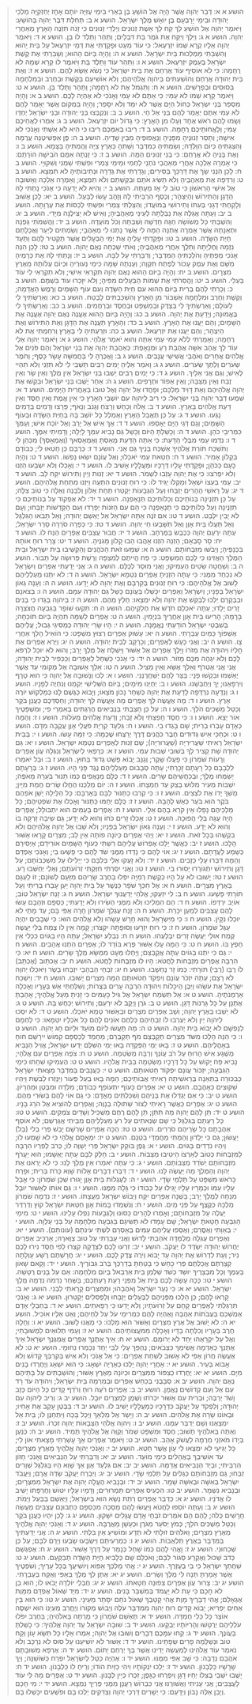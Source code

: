 > הושע א א: דְּבַר יְהוָה אֲשֶׁר הָיָה אֶל הוֹשֵׁעַ בֶּן בְּאֵרִי בִּימֵי עֻזִּיָּה יוֹתָם אָחָז יְחִזְקִיָּה מַלְכֵי יְהוּדָה וּבִימֵי יָרָבְעָם בֶּן יוֹאָשׁ מֶלֶךְ יִשְׂרָאֵל.
> הושע א ב: תְּחִלַּת דִּבֶּר יְהוָה בְּהוֹשֵׁעַ: וַיֹּאמֶר יְהוָה אֶל הוֹשֵׁעַ לֵךְ קַח לְךָ אֵשֶׁת זְנוּנִים וְיַלְדֵי זְנוּנִים כִּי זָנֹה תִזְנֶה הָאָרֶץ מֵאַחֲרֵי יְהוָה.
> הושע א ג: וַיֵּלֶךְ וַיִּקַּח אֶת גֹּמֶר בַּת דִּבְלָיִם; וַתַּהַר וַתֵּלֶד לוֹ בֵּן.
> הושע א ד: וַיֹּאמֶר יְהוָה אֵלָיו קְרָא שְׁמוֹ יִזְרְעֶאל:  כִּי עוֹד מְעַט וּפָקַדְתִּי אֶת דְּמֵי יִזְרְעֶאל עַל בֵּית יֵהוּא וְהִשְׁבַּתִּי מַמְלְכוּת בֵּית יִשְׂרָאֵל.
> הושע א ה: וְהָיָה בַּיּוֹם הַהוּא; וְשָׁבַרְתִּי אֶת קֶשֶׁת יִשְׂרָאֵל בְּעֵמֶק יִזְרְעֶאל.
> הושע א ו: וַתַּהַר עוֹד וַתֵּלֶד בַּת וַיֹּאמֶר לוֹ קְרָא שְׁמָהּ לֹא רֻחָמָה:  כִּי לֹא אוֹסִיף עוֹד אֲרַחֵם אֶת בֵּית יִשְׂרָאֵל כִּי נָשֹׂא אֶשָּׂא לָהֶם.
> הושע א ז: וְאֶת בֵּית יְהוּדָה אֲרַחֵם וְהוֹשַׁעְתִּים בַּיהוָה אֱלֹהֵיהֶם; וְלֹא אוֹשִׁיעֵם בְּקֶשֶׁת וּבְחֶרֶב וּבְמִלְחָמָה בְּסוּסִים וּבְפָרָשִׁים.
> הושע א ח: וַתִּגְמֹל אֶת לֹא רֻחָמָה; וַתַּהַר וַתֵּלֶד בֵּן.
> הושע א ט: וַיֹּאמֶר קְרָא שְׁמוֹ לֹא עַמִּי:  כִּי אַתֶּם לֹא עַמִּי וְאָנֹכִי לֹא אֶהְיֶה לָכֶם.
> הושע ב א: וְהָיָה מִסְפַּר בְּנֵי יִשְׂרָאֵל כְּחוֹל הַיָּם אֲשֶׁר לֹא יִמַּד וְלֹא יִסָּפֵר; וְהָיָה בִּמְקוֹם אֲשֶׁר יֵאָמֵר לָהֶם לֹא עַמִּי אַתֶּם יֵאָמֵר לָהֶם בְּנֵי אֵל חָי.
> הושע ב ב: וְנִקְבְּצוּ בְּנֵי יְהוּדָה וּבְנֵי יִשְׂרָאֵל יַחְדָּו וְשָׂמוּ לָהֶם רֹאשׁ אֶחָד וְעָלוּ מִן הָאָרֶץ:  כִּי גָדוֹל יוֹם יִזְרְעֶאל.
> הושע ב ג: אִמְרוּ לַאֲחֵיכֶם עַמִּי; וְלַאֲחוֹתֵיכֶם רֻחָמָה.
> הושע ב ד: רִיבוּ בְאִמְּכֶם רִיבוּ כִּי הִיא לֹא אִשְׁתִּי וְאָנֹכִי לֹא אִישָׁהּ; וְתָסֵר זְנוּנֶיהָ מִפָּנֶיהָ וְנַאֲפוּפֶיהָ מִבֵּין שָׁדֶיהָ.
> הושע ב ה: פֶּן אַפְשִׁיטֶנָּה עֲרֻמָּה וְהִצַּגְתִּיהָ כְּיוֹם הִוָּלְדָהּ; וְשַׂמְתִּיהָ כַמִּדְבָּר וְשַׁתִּהָ כְּאֶרֶץ צִיָּה וַהֲמִתִּיהָ בַּצָּמָא.
> הושע ב ו: וְאֶת בָּנֶיהָ לֹא אֲרַחֵם:  כִּי בְנֵי זְנוּנִים הֵמָּה.
> הושע ב ז: כִּי זָנְתָה אִמָּם הֹבִישָׁה הוֹרָתָם:  כִּי אָמְרָה אֵלְכָה אַחֲרֵי מְאַהֲבַי נֹתְנֵי לַחְמִי וּמֵימַי צַמְרִי וּפִשְׁתִּי שַׁמְנִי וְשִׁקּוּיָי.
> הושע ב ח: לָכֵן הִנְנִי שָׂךְ אֶת דַּרְכֵּךְ בַּסִּירִים; וְגָדַרְתִּי אֶת גְּדֵרָהּ וּנְתִיבוֹתֶיהָ לֹא תִמְצָא.
> הושע ב ט: וְרִדְּפָה אֶת מְאַהֲבֶיהָ וְלֹא תַשִּׂיג אֹתָם וּבִקְשָׁתַם וְלֹא תִמְצָא; וְאָמְרָה אֵלְכָה וְאָשׁוּבָה אֶל אִישִׁי הָרִאשׁוֹן כִּי טוֹב לִי אָז מֵעָתָּה.
> הושע ב י: וְהִיא לֹא יָדְעָה כִּי אָנֹכִי נָתַתִּי לָהּ הַדָּגָן וְהַתִּירוֹשׁ וְהַיִּצְהָר; וְכֶסֶף הִרְבֵּיתִי לָהּ וְזָהָב עָשׂוּ לַבָּעַל.
> הושע ב יא: לָכֵן אָשׁוּב וְלָקַחְתִּי דְגָנִי בְּעִתּוֹ וְתִירוֹשִׁי בְּמוֹעֲדוֹ; וְהִצַּלְתִּי צַמְרִי וּפִשְׁתִּי לְכַסּוֹת אֶת עֶרְוָתָהּ.
> הושע ב יב: וְעַתָּה אֲגַלֶּה אֶת נַבְלֻתָהּ לְעֵינֵי מְאַהֲבֶיהָ; וְאִישׁ לֹא יַצִּילֶנָּה מִיָּדִי.
> הושע ב יג: וְהִשְׁבַּתִּי כָּל מְשׂוֹשָׂהּ חַגָּהּ חָדְשָׁהּ וְשַׁבַּתָּהּ וְכֹל מוֹעֲדָהּ.
> הושע ב יד: וַהֲשִׁמֹּתִי גַּפְנָהּ וּתְאֵנָתָהּ אֲשֶׁר אָמְרָה אֶתְנָה הֵמָּה לִי אֲשֶׁר נָתְנוּ לִי מְאַהֲבָי; וְשַׂמְתִּים לְיַעַר וַאֲכָלָתַם חַיַּת הַשָּׂדֶה.
> הושע ב טו: וּפָקַדְתִּי עָלֶיהָ אֶת יְמֵי הַבְּעָלִים אֲשֶׁר תַּקְטִיר לָהֶם וַתַּעַד נִזְמָהּ וְחֶלְיָתָהּ וַתֵּלֶךְ אַחֲרֵי מְאַהֲבֶיהָ; וְאֹתִי שָׁכְחָה נְאֻם יְהוָה.
> הושע ב טז: לָכֵן הִנֵּה אָנֹכִי מְפַתֶּיהָ וְהֹלַכְתִּיהָ הַמִּדְבָּר; וְדִבַּרְתִּי עַל לִבָּהּ.
> הושע ב יז: וְנָתַתִּי לָהּ אֶת כְּרָמֶיהָ מִשָּׁם וְאֶת עֵמֶק עָכוֹר לְפֶתַח תִּקְוָה; וְעָנְתָה שָּׁמָּה כִּימֵי נְעוּרֶיהָ וּכְיוֹם עֲלוֹתָהּ מֵאֶרֶץ מִצְרָיִם.
> הושע ב יח: וְהָיָה בַיּוֹם הַהוּא נְאֻם יְהוָה תִּקְרְאִי אִישִׁי; וְלֹא תִקְרְאִי לִי עוֹד בַּעְלִי.
> הושע ב יט: וַהֲסִרֹתִי אֶת שְׁמוֹת הַבְּעָלִים מִפִּיהָ; וְלֹא יִזָּכְרוּ עוֹד בִּשְׁמָם.
> הושע ב כ: וְכָרַתִּי לָהֶם בְּרִית בַּיּוֹם הַהוּא עִם חַיַּת הַשָּׂדֶה וְעִם עוֹף הַשָּׁמַיִם וְרֶמֶשׂ הָאֲדָמָה; וְקֶשֶׁת וְחֶרֶב וּמִלְחָמָה אֶשְׁבּוֹר מִן הָאָרֶץ וְהִשְׁכַּבְתִּים לָבֶטַח.
> הושע ב כא: וְאֵרַשְׂתִּיךְ לִי לְעוֹלָם; וְאֵרַשְׂתִּיךְ לִי בְּצֶדֶק וּבְמִשְׁפָּט וּבְחֶסֶד וּבְרַחֲמִים.
> הושע ב כב: וְאֵרַשְׂתִּיךְ לִי בֶּאֱמוּנָה; וְיָדַעַתְּ אֶת יְהוָה.
> הושע ב כג: וְהָיָה בַּיּוֹם הַהוּא אֶעֱנֶה נְאֻם יְהוָה אֶעֱנֶה אֶת הַשָּׁמָיִם; וְהֵם יַעֲנוּ אֶת הָאָרֶץ.
> הושע ב כד: וְהָאָרֶץ תַּעֲנֶה אֶת הַדָּגָן וְאֶת הַתִּירוֹשׁ וְאֶת הַיִּצְהָר; וְהֵם יַעֲנוּ אֶת יִזְרְעֶאל.
> הושע ב כה: וּזְרַעְתִּיהָ לִּי בָּאָרֶץ וְרִחַמְתִּי אֶת לֹא רֻחָמָה; וְאָמַרְתִּי לְלֹא עַמִּי עַמִּי אַתָּה וְהוּא יֹאמַר אֱלֹהָי.
> הושע ג א: וַיֹּאמֶר יְהוָה אֵלַי עוֹד לֵךְ אֱהַב אִשָּׁה אֲהֻבַת רֵעַ וּמְנָאָפֶת:  כְּאַהֲבַת יְהוָה אֶת בְּנֵי יִשְׂרָאֵל וְהֵם פֹּנִים אֶל אֱלֹהִים אֲחֵרִים וְאֹהֲבֵי אֲשִׁישֵׁי עֲנָבִים.
> הושע ג ב: וָאֶכְּרֶהָ לִּי בַּחֲמִשָּׁה עָשָׂר כָּסֶף; וְחֹמֶר שְׂעֹרִים וְלֵתֶךְ שְׂעֹרִים.
> הושע ג ג: וָאֹמַר אֵלֶיהָ יָמִים רַבִּים תֵּשְׁבִי לִי לֹא תִזְנִי וְלֹא תִהְיִי לְאִישׁ; וְגַם אֲנִי אֵלָיִךְ.
> הושע ג ד: כִּי יָמִים רַבִּים יֵשְׁבוּ בְּנֵי יִשְׂרָאֵל אֵין מֶלֶךְ וְאֵין שָׂר וְאֵין זֶבַח וְאֵין מַצֵּבָה; וְאֵין אֵפוֹד וּתְרָפִים.
> הושע ג ה: אַחַר יָשֻׁבוּ בְּנֵי יִשְׂרָאֵל וּבִקְשׁוּ אֶת יְהוָה אֱלֹהֵיהֶם וְאֵת דָּוִיד מַלְכָּם; וּפָחֲדוּ אֶל יְהוָה וְאֶל טוּבוֹ בְּאַחֲרִית הַיָּמִים.
> הושע ד א: שִׁמְעוּ דְבַר יְהוָה בְּנֵי יִשְׂרָאֵל:  כִּי רִיב לַיהוָה עִם יוֹשְׁבֵי הָאָרֶץ כִּי אֵין אֱמֶת וְאֵין חֶסֶד וְאֵין דַּעַת אֱלֹהִים בָּאָרֶץ.
> הושע ד ב: אָלֹה וְכַחֵשׁ וְרָצֹחַ וְגָנֹב וְנָאֹף; פָּרָצוּ וְדָמִים בְּדָמִים נָגָעוּ.
> הושע ד ג: עַל כֵּן תֶּאֱבַל הָאָרֶץ וְאֻמְלַל כָּל יוֹשֵׁב בָּהּ בְּחַיַּת הַשָּׂדֶה וּבְעוֹף הַשָּׁמָיִם; וְגַם דְּגֵי הַיָּם יֵאָסֵפוּ.
> הושע ד ד: אַךְ אִישׁ אַל יָרֵב וְאַל יוֹכַח אִישׁ; וְעַמְּךָ כִּמְרִיבֵי כֹהֵן.
> הושע ד ה: וְכָשַׁלְתָּ הַיּוֹם וְכָשַׁל גַּם נָבִיא עִמְּךָ לָיְלָה; וְדָמִיתִי אִמֶּךָ.
> הושע ד ו: נִדְמוּ עַמִּי מִבְּלִי הַדָּעַת:  כִּי אַתָּה הַדַּעַת מָאַסְתָּ וְאֶמְאָסְאךָ (וְאֶמְאָסְךָ) מִכַּהֵן לִי וַתִּשְׁכַּח תּוֹרַת אֱלֹהֶיךָ אֶשְׁכַּח בָּנֶיךָ גַּם אָנִי.
> הושע ד ז: כְּרֻבָּם כֵּן חָטְאוּ לִי; כְּבוֹדָם בְּקָלוֹן אָמִיר.
> הושע ד ח: חַטַּאת עַמִּי יֹאכֵלוּ; וְאֶל עֲוֹנָם יִשְׂאוּ נַפְשׁוֹ.
> הושע ד ט: וְהָיָה כָעָם כַּכֹּהֵן; וּפָקַדְתִּי עָלָיו דְּרָכָיו וּמַעֲלָלָיו אָשִׁיב לוֹ.
> הושע ד י: וְאָכְלוּ וְלֹא יִשְׂבָּעוּ הִזְנוּ וְלֹא יִפְרֹצוּ:  כִּי אֶת יְהוָה עָזְבוּ לִשְׁמֹר.
> הושע ד יא: זְנוּת וְיַיִן וְתִירוֹשׁ יִקַּח לֵב.
> הושע ד יב: עַמִּי בְּעֵצוֹ יִשְׁאָל וּמַקְלוֹ יַגִּיד לוֹ:  כִּי רוּחַ זְנוּנִים הִתְעָה וַיִּזְנוּ מִתַּחַת אֱלֹהֵיהֶם.
> הושע ד יג: עַל רָאשֵׁי הֶהָרִים יְזַבֵּחוּ וְעַל הַגְּבָעוֹת יְקַטֵּרוּ תַּחַת אַלּוֹן וְלִבְנֶה וְאֵלָה כִּי טוֹב צִלָּהּ; עַל כֵּן תִּזְנֶינָה בְּנוֹתֵיכֶם וְכַלּוֹתֵיכֶם תְּנָאַפְנָה.
> הושע ד יד: לֹא אֶפְקוֹד עַל בְּנוֹתֵיכֶם כִּי תִזְנֶינָה וְעַל כַּלּוֹתֵיכֶם כִּי תְנָאַפְנָה כִּי הֵם עִם הַזֹּנוֹת יְפָרֵדוּ וְעִם הַקְּדֵשׁוֹת יְזַבֵּחוּ; וְעָם לֹא יָבִין יִלָּבֵט.
> הושע ד טו: אִם זֹנֶה אַתָּה יִשְׂרָאֵל אַל יֶאְשַׁם יְהוּדָה; וְאַל תָּבֹאוּ הַגִּלְגָּל וְאַל תַּעֲלוּ בֵּית אָוֶן וְאַל תִּשָּׁבְעוּ חַי יְהוָה.
> הושע ד טז: כִּי כְּפָרָה סֹרֵרָה סָרַר יִשְׂרָאֵל; עַתָּה יִרְעֵם יְהוָה כְּכֶבֶשׂ בַּמֶּרְחָב.
> הושע ד יז: חֲבוּר עֲצַבִּים אֶפְרָיִם הַנַּח לוֹ.
> הושע ד יח: סָר סָבְאָם; הַזְנֵה הִזְנוּ אָהֲבוּ הֵבוּ קָלוֹן מָגִנֶּיהָ.
> הושע ד יט: צָרַר רוּחַ אוֹתָהּ בִּכְנָפֶיהָ; וְיֵבֹשׁוּ מִזִּבְחוֹתָם.
> הושע ה א: שִׁמְעוּ זֹאת הַכֹּהֲנִים וְהַקְשִׁיבוּ בֵּית יִשְׂרָאֵל וּבֵית הַמֶּלֶךְ הַאֲזִינוּ כִּי לָכֶם הַמִּשְׁפָּט:  כִּי פַח הֱיִיתֶם לְמִצְפָּה וְרֶשֶׁת פְּרוּשָׂה עַל תָּבוֹר.
> הושע ה ב: וְשַׁחֲטָה שֵׂטִים הֶעְמִיקוּ; וַאֲנִי מוּסָר לְכֻלָּם.
> הושע ה ג: אֲנִי יָדַעְתִּי אֶפְרַיִם וְיִשְׂרָאֵל לֹא נִכְחַד מִמֶּנִּי:  כִּי עַתָּה הִזְנֵיתָ אֶפְרַיִם נִטְמָא יִשְׂרָאֵל.
> הושע ה ד: לֹא יִתְּנוּ מַעַלְלֵיהֶם לָשׁוּב אֶל אֱלֹהֵיהֶם:  כִּי רוּחַ זְנוּנִים בְּקִרְבָּם וְאֶת יְהוָה לֹא יָדָעוּ.
> הושע ה ה: וְעָנָה גְאוֹן יִשְׂרָאֵל בְּפָנָיו; וְיִשְׂרָאֵל וְאֶפְרַיִם יִכָּשְׁלוּ בַּעֲוֹנָם כָּשַׁל גַּם יְהוּדָה עִמָּם.
> הושע ה ו: בְּצֹאנָם וּבִבְקָרָם יֵלְכוּ לְבַקֵּשׁ אֶת יְהוָה וְלֹא יִמְצָאוּ:  חָלַץ מֵהֶם.
> הושע ה ז: בַּיהוָה בָּגָדוּ כִּי בָנִים זָרִים יָלָדוּ; עַתָּה יֹאכְלֵם חֹדֶשׁ אֶת חֶלְקֵיהֶם.
> הושע ה ח: תִּקְעוּ שׁוֹפָר בַּגִּבְעָה חֲצֹצְרָה בָּרָמָה; הָרִיעוּ בֵּית אָוֶן אַחֲרֶיךָ בִּנְיָמִין.
> הושע ה ט: אֶפְרַיִם לְשַׁמָּה תִהְיֶה בְּיוֹם תּוֹכֵחָה; בְּשִׁבְטֵי יִשְׂרָאֵל הוֹדַעְתִּי נֶאֱמָנָה.
> הושע ה י: הָיוּ שָׂרֵי יְהוּדָה כְּמַסִּיגֵי גְּבוּל; עֲלֵיהֶם אֶשְׁפּוֹךְ כַּמַּיִם עֶבְרָתִי.
> הושע ה יא: עָשׁוּק אֶפְרַיִם רְצוּץ מִשְׁפָּט:  כִּי הוֹאִיל הָלַךְ אַחֲרֵי צָו.
> הושע ה יב: וַאֲנִי כָעָשׁ לְאֶפְרָיִם; וְכָרָקָב לְבֵית יְהוּדָה.
> הושע ה יג: וַיַּרְא אֶפְרַיִם אֶת חָלְיוֹ וִיהוּדָה אֶת מְזֹרוֹ וַיֵּלֶךְ אֶפְרַיִם אֶל אַשּׁוּר וַיִּשְׁלַח אֶל מֶלֶךְ יָרֵב; וְהוּא לֹא יוּכַל לִרְפֹּא לָכֶם וְלֹא יִגְהֶה מִכֶּם מָזוֹר.
> הושע ה יד: כִּי אָנֹכִי כַשַּׁחַל לְאֶפְרַיִם וְכַכְּפִיר לְבֵית יְהוּדָה; אֲנִי אֲנִי אֶטְרֹף וְאֵלֵךְ אֶשָּׂא וְאֵין מַצִּיל.
> הושע ה טו: אֵלֵךְ אָשׁוּבָה אֶל מְקוֹמִי עַד אֲשֶׁר יֶאְשְׁמוּ וּבִקְשׁוּ פָנָי:  בַּצַּר לָהֶם יְשַׁחֲרֻנְנִי.
> הושע ו א: לְכוּ וְנָשׁוּבָה אֶל יְהוָה כִּי הוּא טָרָף וְיִרְפָּאֵנוּ; יַךְ וְיַחְבְּשֵׁנוּ.
> הושע ו ב: יְחַיֵּנוּ מִיֹּמָיִם; בַּיּוֹם הַשְּׁלִישִׁי יְקִמֵנוּ וְנִחְיֶה לְפָנָיו.
> הושע ו ג: וְנֵדְעָה נִרְדְּפָה לָדַעַת אֶת יְהוָה כְּשַׁחַר נָכוֹן מֹצָאוֹ; וְיָבוֹא כַגֶּשֶׁם לָנוּ כְּמַלְקוֹשׁ יוֹרֶה אָרֶץ.
> הושע ו ד: מָה אֶעֱשֶׂה לְּךָ אֶפְרַיִם מָה אֶעֱשֶׂה לְּךָ יְהוּדָה; וְחַסְדְּכֶם כַּעֲנַן בֹּקֶר וְכַטַּל מַשְׁכִּים הֹלֵךְ.
> הושע ו ה: עַל כֵּן חָצַבְתִּי בַּנְּבִיאִים הֲרַגְתִּים בְּאִמְרֵי פִי; וּמִשְׁפָּטֶיךָ אוֹר יֵצֵא.
> הושע ו ו: כִּי חֶסֶד חָפַצְתִּי וְלֹא זָבַח; וְדַעַת אֱלֹהִים מֵעֹלוֹת.
> הושע ו ז: וְהֵמָּה כְּאָדָם עָבְרוּ בְרִית; שָׁם בָּגְדוּ בִי.
> הושע ו ח: גִּלְעָד קִרְיַת פֹּעֲלֵי אָוֶן עֲקֻבָּה מִדָּם.
> הושע ו ט: וּכְחַכֵּי אִישׁ גְּדוּדִים חֶבֶר כֹּהֲנִים דֶּרֶךְ יְרַצְּחוּ שֶׁכְמָה:  כִּי זִמָּה עָשׂוּ.
> הושע ו י: בְּבֵית יִשְׂרָאֵל רָאִיתִי שַׁעֲריּרִיָּה (שַׁעֲרוּרִיָּה); שָׁם זְנוּת לְאֶפְרַיִם נִטְמָא יִשְׂרָאֵל.
> הושע ו יא: גַּם יְהוּדָה שָׁת קָצִיר לָךְ בְּשׁוּבִי שְׁבוּת עַמִּי.
> הושע ז א: כְּרָפְאִי לְיִשְׂרָאֵל וְנִגְלָה עֲוֹן אֶפְרַיִם וְרָעוֹת שֹׁמְרוֹן כִּי פָעֲלוּ שָׁקֶר; וְגַנָּב יָבוֹא פָּשַׁט גְּדוּד בַּחוּץ.
> הושע ז ב: וּבַל יֹאמְרוּ לִלְבָבָם כָּל רָעָתָם זָכָרְתִּי; עַתָּה סְבָבוּם מַעַלְלֵיהֶם נֶגֶד פָּנַי הָיוּ.
> הושע ז ג: בְּרָעָתָם יְשַׂמְּחוּ מֶלֶךְ; וּבְכַחֲשֵׁיהֶם שָׂרִים.
> הושע ז ד: כֻּלָּם מְנָאֲפִים כְּמוֹ תַנּוּר בֹּעֵרָה מֵאֹפֶה; יִשְׁבּוֹת מֵעִיר מִלּוּשׁ בָּצֵק עַד חֻמְצָתוֹ.
> הושע ז ה: יוֹם מַלְכֵּנוּ הֶחֱלוּ שָׂרִים חֲמַת מִיָּיִן; מָשַׁךְ יָדוֹ אֶת לֹצְצִים.
> הושע ז ו: כִּי קֵרְבוּ כַתַּנּוּר לִבָּם בְּאָרְבָּם:  כָּל הַלַּיְלָה יָשֵׁן אֹפֵהֶם בֹּקֶר הוּא בֹעֵר כְּאֵשׁ לֶהָבָה.
> הושע ז ז: כֻּלָּם יֵחַמּוּ כַּתַּנּוּר וְאָכְלוּ אֶת שֹׁפְטֵיהֶם; כָּל מַלְכֵיהֶם נָפָלוּ אֵין קֹרֵא בָהֶם אֵלָי.
> הושע ז ח: אֶפְרַיִם בָּעַמִּים הוּא יִתְבּוֹלָל; אֶפְרַיִם הָיָה עֻגָה בְּלִי הֲפוּכָה.
> הושע ז ט: אָכְלוּ זָרִים כֹּחוֹ וְהוּא לֹא יָדָע; גַּם שֵׂיבָה זָרְקָה בּוֹ וְהוּא לֹא יָדָע.
> הושע ז י: וְעָנָה גְאוֹן יִשְׂרָאֵל בְּפָנָיו; וְלֹא שָׁבוּ אֶל יְהוָה אֱלֹהֵיהֶם וְלֹא בִקְשֻׁהוּ בְּכָל זֹאת.
> הושע ז יא: וַיְהִי אֶפְרַיִם כְּיוֹנָה פוֹתָה אֵין לֵב; מִצְרַיִם קָרָאוּ אַשּׁוּר הָלָכוּ.
> הושע ז יב: כַּאֲשֶׁר יֵלֵכוּ אֶפְרוֹשׂ עֲלֵיהֶם רִשְׁתִּי כְּעוֹף הַשָּׁמַיִם אוֹרִידֵם; אַיְסִירֵם כְּשֵׁמַע לַעֲדָתָם.
> הושע ז יג: אוֹי לָהֶם כִּי נָדְדוּ מִמֶּנִּי שֹׁד לָהֶם כִּי פָשְׁעוּ בִי; וְאָנֹכִי אֶפְדֵּם וְהֵמָּה דִּבְּרוּ עָלַי כְּזָבִים.
> הושע ז יד: וְלֹא זָעֲקוּ אֵלַי בְּלִבָּם כִּי יְיֵלִילוּ עַל מִשְׁכְּבוֹתָם; עַל דָּגָן וְתִירוֹשׁ יִתְגּוֹרָרוּ יָסוּרוּ בִי.
> הושע ז טו: וַאֲנִי יִסַּרְתִּי חִזַּקְתִּי זְרוֹעֹתָם; וְאֵלַי יְחַשְּׁבוּ רָע.
> הושע ז טז: יָשׁוּבוּ לֹא עָל הָיוּ כְּקֶשֶׁת רְמִיָּה יִפְּלוּ בַחֶרֶב שָׂרֵיהֶם מִזַּעַם לְשׁוֹנָם; זוֹ לַעְגָּם בְּאֶרֶץ מִצְרָיִם.
> הושע ח א: אֶל חִכְּךָ שֹׁפָר כַּנֶּשֶׁר עַל בֵּית יְהוָה יַעַן עָבְרוּ בְרִיתִי וְעַל תּוֹרָתִי פָּשָׁעוּ.
> הושע ח ב: לִי יִזְעָקוּ; אֱלֹהַי יְדַעֲנוּךָ יִשְׂרָאֵל.
> הושע ח ג: זָנַח יִשְׂרָאֵל טוֹב; אוֹיֵב יִרְדְּפוֹ.
> הושע ח ד: הֵם הִמְלִיכוּ וְלֹא מִמֶּנִּי הֵשִׂירוּ וְלֹא יָדָעְתִּי; כַּסְפָּם וּזְהָבָם עָשׂוּ לָהֶם עֲצַבִּים לְמַעַן יִכָּרֵת.
> הושע ח ה: זָנַח עֶגְלֵךְ שֹׁמְרוֹן חָרָה אַפִּי בָּם; עַד מָתַי לֹא יוּכְלוּ נִקָּיֹן.
> הושע ח ו: כִּי מִיִּשְׂרָאֵל וְהוּא חָרָשׁ עָשָׂהוּ וְלֹא אֱלֹהִים הוּא:  כִּי שְׁבָבִים יִהְיֶה עֵגֶל שֹׁמְרוֹן.
> הושע ח ז: כִּי רוּחַ יִזְרָעוּ וְסוּפָתָה יִקְצֹרוּ; קָמָה אֵין לוֹ צֶמַח בְּלִי יַעֲשֶׂה קֶּמַח אוּלַי יַעֲשֶׂה זָרִים יִבְלָעֻהוּ.
> הושע ח ח: נִבְלַע יִשְׂרָאֵל; עַתָּה הָיוּ בַגּוֹיִם כִּכְלִי אֵין חֵפֶץ בּוֹ.
> הושע ח ט: כִּי הֵמָּה עָלוּ אַשּׁוּר פֶּרֶא בּוֹדֵד לוֹ; אֶפְרַיִם הִתְנוּ אֲהָבִים.
> הושע ח י: גַּם כִּי יִתְנוּ בַגּוֹיִם עַתָּה אֲקַבְּצֵם; וַיָּחֵלּוּ מְּעָט מִמַּשָּׂא מֶלֶךְ שָׂרִים.
> הושע ח יא: כִּי הִרְבָּה אֶפְרַיִם מִזְבְּחוֹת לַחֲטֹא:  הָיוּ לוֹ מִזְבְּחוֹת לַחֲטֹא.
> הושע ח יב: אֶכתָוב (אֶכְתָּב) לוֹ רֻבֵּו (רֻבֵּי) תּוֹרָתִי:  כְּמוֹ זָר נֶחְשָׁבוּ.
> הושע ח יג: זִבְחֵי הַבְהָבַי יִזְבְּחוּ בָשָׂר וַיֹּאכֵלוּ יְהוָה לֹא רָצָם; עַתָּה יִזְכֹּר עֲוֹנָם וְיִפְקֹד חַטֹּאותָם הֵמָּה מִצְרַיִם יָשׁוּבוּ.
> הושע ח יד: וַיִּשְׁכַּח יִשְׂרָאֵל אֶת עֹשֵׂהוּ וַיִּבֶן הֵיכָלוֹת וִיהוּדָה הִרְבָּה עָרִים בְּצֻרוֹת; וְשִׁלַּחְתִּי אֵשׁ בְּעָרָיו וְאָכְלָה אַרְמְנֹתֶיהָ.
> הושע ט א: אַל תִּשְׂמַח יִשְׂרָאֵל אֶל גִּיל כָּעַמִּים כִּי זָנִיתָ מֵעַל אֱלֹהֶיךָ; אָהַבְתָּ אֶתְנָן עַל כָּל גָּרְנוֹת דָּגָן.
> הושע ט ב: גֹּרֶן וָיֶקֶב לֹא יִרְעֵם; וְתִירוֹשׁ יְכַחֶשׁ בָּהּ.
> הושע ט ג: לֹא יֵשְׁבוּ בְּאֶרֶץ יְהוָה; וְשָׁב אֶפְרַיִם מִצְרַיִם וּבְאַשּׁוּר טָמֵא יֹאכֵלוּ.
> הושע ט ד: לֹא יִסְּכוּ לַיהוָה יַיִן וְלֹא יֶעֶרְבוּ לוֹ זִבְחֵיהֶם כְּלֶחֶם אוֹנִים לָהֶם כָּל אֹכְלָיו יִטַּמָּאוּ:  כִּי לַחְמָם לְנַפְשָׁם לֹא יָבוֹא בֵּית יְהוָה.
> הושע ט ה: מַה תַּעֲשׂוּ לְיוֹם מוֹעֵד וּלְיוֹם חַג יְהוָה.
> הושע ט ו: כִּי הִנֵּה הָלְכוּ מִשֹּׁד מִצְרַיִם תְּקַבְּצֵם מֹף תְּקַבְּרֵם; מַחְמַד לְכַסְפָּם קִמּוֹשׂ יִירָשֵׁם חוֹחַ בְּאָהֳלֵיהֶם.
> הושע ט ז: בָּאוּ יְמֵי הַפְּקֻדָּה בָּאוּ יְמֵי הַשִּׁלֻּם יֵדְעוּ יִשְׂרָאֵל; אֱוִיל הַנָּבִיא מְשֻׁגָּע אִישׁ הָרוּחַ עַל רֹב עֲוֹנְךָ וְרַבָּה מַשְׂטֵמָה.
> הושע ט ח: צֹפֶה אֶפְרַיִם עִם אֱלֹהָי; נָבִיא פַּח יָקוֹשׁ עַל כָּל דְּרָכָיו מַשְׂטֵמָה בְּבֵית אֱלֹהָיו.
> הושע ט ט: הֶעְמִיקוּ שִׁחֵתוּ כִּימֵי הַגִּבְעָה; יִזְכּוֹר עֲוֹנָם יִפְקוֹד חַטֹּאותָם.
> הושע ט י: כַּעֲנָבִים בַּמִּדְבָּר מָצָאתִי יִשְׂרָאֵל כְּבִכּוּרָה בִתְאֵנָה בְּרֵאשִׁיתָהּ רָאִיתִי אֲבוֹתֵיכֶם; הֵמָּה בָּאוּ בַעַל פְּעוֹר וַיִּנָּזְרוּ לַבֹּשֶׁת וַיִּהְיוּ שִׁקּוּצִים כְּאָהֳבָם.
> הושע ט יא: אֶפְרַיִם כָּעוֹף יִתְעוֹפֵף כְּבוֹדָם; מִלֵּדָה וּמִבֶּטֶן וּמֵהֵרָיוֹן.
> הושע ט יב: כִּי אִם יְגַדְּלוּ אֶת בְּנֵיהֶם וְשִׁכַּלְתִּים מֵאָדָם:  כִּי גַם אוֹי לָהֶם בְּשׂוּרִי מֵהֶם.
> הושע ט יג: אֶפְרַיִם כַּאֲשֶׁר רָאִיתִי לְצוֹר שְׁתוּלָה בְנָוֶה; וְאֶפְרַיִם לְהוֹצִיא אֶל הֹרֵג בָּנָיו.
> הושע ט יד: תֵּן לָהֶם יְהוָה מַה תִּתֵּן; תֵּן לָהֶם רֶחֶם מַשְׁכִּיל וְשָׁדַיִם צֹמְקִים.
> הושע ט טו: כָּל רָעָתָם בַּגִּלְגָּל כִּי שָׁם שְׂנֵאתִים עַל רֹעַ מַעַלְלֵיהֶם מִבֵּיתִי אֲגָרְשֵׁם; לֹא אוֹסֵף אַהֲבָתָם כָּל שָׂרֵיהֶם סֹרְרִים.
> הושע ט טז: הֻכָּה אֶפְרַיִם שָׁרְשָׁם יָבֵשׁ פְּרִי בַלי (בַל) יַעֲשׂוּן; גַּם כִּי יֵלֵדוּן וְהֵמַתִּי מַחֲמַדֵּי בִטְנָם.
> הושע ט יז: יִמְאָסֵם אֱלֹהַי כִּי לֹא שָׁמְעוּ לוֹ; וְיִהְיוּ נֹדְדִים בַּגּוֹיִם.
> הושע י א: גֶּפֶן בּוֹקֵק יִשְׂרָאֵל פְּרִי יְשַׁוֶּה לּוֹ; כְּרֹב לְפִרְיוֹ הִרְבָּה לַמִּזְבְּחוֹת כְּטוֹב לְאַרְצוֹ הֵיטִיבוּ מַצֵּבוֹת.
> הושע י ב: חָלַק לִבָּם עַתָּה יֶאְשָׁמוּ; הוּא יַעֲרֹף מִזְבְּחוֹתָם יְשֹׁדֵד מַצֵּבוֹתָם.
> הושע י ג: כִּי עַתָּה יֹאמְרוּ אֵין מֶלֶךְ לָנוּ:  כִּי לֹא יָרֵאנוּ אֶת יְהוָה וְהַמֶּלֶךְ מַה יַּעֲשֶׂה לָּנוּ.
> הושע י ד: דִּבְּרוּ דְבָרִים אָלוֹת שָׁוְא כָּרֹת בְּרִית; וּפָרַח כָּרֹאשׁ מִשְׁפָּט עַל תַּלְמֵי שָׂדָי.
> הושע י ה: לְעֶגְלוֹת בֵּית אָוֶן יָגוּרוּ שְׁכַן שֹׁמְרוֹן:  כִּי אָבַל עָלָיו עַמּוֹ וּכְמָרָיו עָלָיו יָגִילוּ עַל כְּבוֹדוֹ כִּי גָלָה מִמֶּנּוּ.
> הושע י ו: גַּם אוֹתוֹ לְאַשּׁוּר יוּבָל מִנְחָה לְמֶלֶךְ יָרֵב; בָּשְׁנָה אֶפְרַיִם יִקָּח וְיֵבוֹשׁ יִשְׂרָאֵל מֵעֲצָתוֹ.
> הושע י ז: נִדְמֶה שֹׁמְרוֹן מַלְכָּהּ כְּקֶצֶף עַל פְּנֵי מָיִם.
> הושע י ח: וְנִשְׁמְדוּ בָּמוֹת אָוֶן חַטַּאת יִשְׂרָאֵל קוֹץ וְדַרְדַּר יַעֲלֶה עַל מִזְבְּחוֹתָם; וְאָמְרוּ לֶהָרִים כַּסּוּנוּ וְלַגְּבָעוֹת נִפְלוּ עָלֵינוּ.
> הושע י ט: מִימֵי הַגִּבְעָה חָטָאתָ יִשְׂרָאֵל; שָׁם עָמָדוּ לֹא תַשִּׂיגֵם בַּגִּבְעָה מִלְחָמָה עַל בְּנֵי עַלְוָה.
> הושע י י: בְּאַוָּתִי וְאֶסֳּרֵם; וְאֻסְּפוּ עֲלֵיהֶם עַמִּים בְּאָסְרָם לִשְׁתֵּי עֹינֹתָם (עוֹנוֹתָם).
> הושע י יא: וְאֶפְרַיִם עֶגְלָה מְלֻמָּדָה אֹהַבְתִּי לָדוּשׁ וַאֲנִי עָבַרְתִּי עַל טוּב צַוָּארָהּ; אַרְכִּיב אֶפְרַיִם יַחֲרוֹשׁ יְהוּדָה יְשַׂדֶּד לוֹ יַעֲקֹב.
> הושע י יב: זִרְעוּ לָכֶם לִצְדָקָה קִצְרוּ לְפִי חֶסֶד נִירוּ לָכֶם נִיר; וְעֵת לִדְרוֹשׁ אֶת יְהוָה עַד יָבוֹא וְיֹרֶה צֶדֶק לָכֶם.
> הושע י יג: חֲרַשְׁתֶּם רֶשַׁע עַוְלָתָה קְצַרְתֶּם אֲכַלְתֶּם פְּרִי כָחַשׁ כִּי בָטַחְתָּ בְדַרְכְּךָ בְּרֹב גִּבּוֹרֶיךָ.
> הושע י יד: וְקָאם שָׁאוֹן בְּעַמֶּךָ וְכָל מִבְצָרֶיךָ יוּשַּׁד כְּשֹׁד שַׁלְמַן בֵּית אַרְבֵאל בְּיוֹם מִלְחָמָה:  אֵם עַל בָּנִים רֻטָּשָׁה.
> הושע י טו: כָּכָה עָשָׂה לָכֶם בֵּית אֵל מִפְּנֵי רָעַת רָעַתְכֶם; בַּשַּׁחַר נִדְמֹה נִדְמָה מֶלֶךְ יִשְׂרָאֵל.
> הושע יא א: כִּי נַעַר יִשְׂרָאֵל וָאֹהֲבֵהוּ; וּמִמִּצְרַיִם קָרָאתִי לִבְנִי.
> הושע יא ב: קָרְאוּ לָהֶם; כֵּן הָלְכוּ מִפְּנֵיהֶם לַבְּעָלִים יְזַבֵּחוּ וְלַפְּסִלִים יְקַטֵּרוּן.
> הושע יא ג: וְאָנֹכִי תִרְגַּלְתִּי לְאֶפְרַיִם קָחָם עַל זְרוֹעֹתָיו; וְלֹא יָדְעוּ כִּי רְפָאתִים.
> הושע יא ד: בְּחַבְלֵי אָדָם אֶמְשְׁכֵם בַּעֲבֹתוֹת אַהֲבָה וָאֶהְיֶה לָהֶם כִּמְרִימֵי עֹל עַל לְחֵיהֶם; וְאַט אֵלָיו אוֹכִיל.
> הושע יא ה: לֹא יָשׁוּב אֶל אֶרֶץ מִצְרַיִם וְאַשּׁוּר הוּא מַלְכּוֹ:  כִּי מֵאֲנוּ לָשׁוּב.
> הושע יא ו: וְחָלָה חֶרֶב בְּעָרָיו וְכִלְּתָה בַדָּיו וְאָכָלָה מִמֹּעֲצוֹתֵיהֶם.
> הושע יא ז: וְעַמִּי תְלוּאִים לִמְשׁוּבָתִי; וְאֶל עַל יִקְרָאֻהוּ יַחַד לֹא יְרוֹמֵם.
> הושע יא ח: אֵיךְ אֶתֶּנְךָ אֶפְרַיִם אֲמַגֶּנְךָ יִשְׂרָאֵל אֵיךְ אֶתֶּנְךָ כְאַדְמָה אֲשִׂימְךָ כִּצְבֹאיִם; נֶהְפַּךְ עָלַי לִבִּי יַחַד נִכְמְרוּ נִחוּמָי.
> הושע יא ט: לֹא אֶעֱשֶׂה חֲרוֹן אַפִּי לֹא אָשׁוּב לְשַׁחֵת אֶפְרָיִם:  כִּי אֵל אָנֹכִי וְלֹא אִישׁ בְּקִרְבְּךָ קָדוֹשׁ וְלֹא אָבוֹא בְּעִיר.
> הושע יא י: אַחֲרֵי יְהוָה יֵלְכוּ כְּאַרְיֵה יִשְׁאָג:  כִּי הוּא יִשְׁאַג וְיֶחֶרְדוּ בָנִים מִיָּם.
> הושע יא יא: יֶחֶרְדוּ כְצִפּוֹר מִמִּצְרַיִם וּכְיוֹנָה מֵאֶרֶץ אַשּׁוּר; וְהוֹשַׁבְתִּים עַל בָּתֵּיהֶם נְאֻם יְהוָה.
> הושע יב א: סְבָבֻנִי בְכַחַשׁ אֶפְרַיִם וּבְמִרְמָה בֵּית יִשְׂרָאֵל; וִיהוּדָה עֹד רָד עִם אֵל וְעִם קְדוֹשִׁים נֶאֱמָן.
> הושע יב ב: אֶפְרַיִם רֹעֶה רוּחַ וְרֹדֵף קָדִים כָּל הַיּוֹם כָּזָב וָשֹׁד יַרְבֶּה; וּבְרִית עִם אַשּׁוּר יִכְרֹתוּ וְשֶׁמֶן לְמִצְרַיִם יוּבָל.
> הושע יב ג: וְרִיב לַיהוָה עִם יְהוּדָה; וְלִפְקֹד עַל יַעֲקֹב כִּדְרָכָיו כְּמַעֲלָלָיו יָשִׁיב לוֹ.
> הושע יב ד: בַּבֶּטֶן עָקַב אֶת אָחִיו; וּבְאוֹנוֹ שָׂרָה אֶת אֱלֹהִים.
> הושע יב ה: וַיָּשַׂר אֶל מַלְאָךְ וַיֻּכָל בָּכָה וַיִּתְחַנֶּן לוֹ; בֵּית אֵל יִמְצָאֶנּוּ וְשָׁם יְדַבֵּר עִמָּנוּ.
> הושע יב ו: וַיהוָה אֱלֹהֵי הַצְּבָאוֹת יְהוָה זִכְרוֹ.
> הושע יב ז: וְאַתָּה בֵּאלֹהֶיךָ תָשׁוּב; חֶסֶד וּמִשְׁפָּט שְׁמֹר וְקַוֵּה אֶל אֱלֹהֶיךָ תָּמִיד.
> הושע יב ח: כְּנַעַן בְּיָדוֹ מֹאזְנֵי מִרְמָה לַעֲשֹׁק אָהֵב.
> הושע יב ט: וַיֹּאמֶר אֶפְרַיִם אַךְ עָשַׁרְתִּי מָצָאתִי אוֹן לִי; כָּל יְגִיעַי לֹא יִמְצְאוּ לִי עָוֹן אֲשֶׁר חֵטְא.
> הושע יב י: וְאָנֹכִי יְהוָה אֱלֹהֶיךָ מֵאֶרֶץ מִצְרָיִם; עֹד אוֹשִׁיבְךָ בָאֳהָלִים כִּימֵי מוֹעֵד.
> הושע יב יא: וְדִבַּרְתִּי עַל הַנְּבִיאִים וְאָנֹכִי חָזוֹן הִרְבֵּיתִי; וּבְיַד הַנְּבִיאִים אֲדַמֶּה.
> הושע יב יב: אִם גִּלְעָד אָוֶן אַךְ שָׁוְא הָיוּ בַּגִּלְגָּל שְׁוָרִים זִבֵּחוּ; גַּם מִזְבְּחוֹתָם כְּגַלִּים עַל תַּלְמֵי שָׂדָי.
> הושע יב יג: וַיִּבְרַח יַעֲקֹב שְׂדֵה אֲרָם; וַיַּעֲבֹד יִשְׂרָאֵל בְּאִשָּׁה וּבְאִשָּׁה שָׁמָר.
> הושע יב יד: וּבְנָבִיא הֶעֱלָה יְהוָה אֶת יִשְׂרָאֵל מִמִּצְרָיִם; וּבְנָבִיא נִשְׁמָר.
> הושע יב טו: הִכְעִיס אֶפְרַיִם תַּמְרוּרִים; וְדָמָיו עָלָיו יִטּוֹשׁ וְחֶרְפָּתוֹ יָשִׁיב לוֹ אֲדֹנָיו.
> הושע יג א: כְּדַבֵּר אֶפְרַיִם רְתֵת נָשָׂא הוּא בְּיִשְׂרָאֵל; וַיֶּאְשַׁם בַּבַּעַל וַיָּמֹת.
> הושע יג ב: וְעַתָּה יוֹסִפוּ לַחֲטֹא וַיַּעֲשׂוּ לָהֶם מַסֵּכָה מִכַּסְפָּם כִּתְבוּנָם עֲצַבִּים מַעֲשֵׂה חָרָשִׁים כֻּלֹּה; לָהֶם הֵם אֹמְרִים זֹבְחֵי אָדָם עֲגָלִים יִשָּׁקוּן.
> הושע יג ג: לָכֵן יִהְיוּ כַּעֲנַן בֹּקֶר וְכַטַּל מַשְׁכִּים הֹלֵךְ; כְּמֹץ יְסֹעֵר מִגֹּרֶן וּכְעָשָׁן מֵאֲרֻבָּה.
> הושע יג ד: וְאָנֹכִי יְהוָה אֱלֹהֶיךָ מֵאֶרֶץ מִצְרָיִם; וֵאלֹהִים זוּלָתִי לֹא תֵדָע וּמוֹשִׁיעַ אַיִן בִּלְתִּי.
> הושע יג ה: אֲנִי יְדַעְתִּיךָ בַּמִּדְבָּר בְּאֶרֶץ תַּלְאֻבוֹת.
> הושע יג ו: כְּמַרְעִיתָם וַיִּשְׂבָּעוּ שָׂבְעוּ וַיָּרָם לִבָּם; עַל כֵּן שְׁכֵחוּנִי.
> הושע יג ז: וָאֱהִי לָהֶם כְּמוֹ שָׁחַל כְּנָמֵר עַל דֶּרֶךְ אָשׁוּר.
> הושע יג ח: אֶפְגְּשֵׁם כְּדֹב שַׁכּוּל וְאֶקְרַע סְגוֹר לִבָּם; וְאֹכְלֵם שָׁם כְּלָבִיא חַיַּת הַשָּׂדֶה תְּבַקְּעֵם.
> הושע יג ט: שִׁחֶתְךָ יִשְׂרָאֵל כִּי בִי בְעֶזְרֶךָ.
> הושע יג י: אֱהִי מַלְכְּךָ אֵפוֹא וְיוֹשִׁיעֲךָ בְּכָל עָרֶיךָ; וְשֹׁפְטֶיךָ אֲשֶׁר אָמַרְתָּ תְּנָה לִּי מֶלֶךְ וְשָׂרִים.
> הושע יג יא: אֶתֶּן לְךָ מֶלֶךְ בְּאַפִּי וְאֶקַּח בְּעֶבְרָתִי.
> הושע יג יב: צָרוּר עֲוֹן אֶפְרָיִם צְפוּנָה חַטָּאתוֹ.
> הושע יג יג: חֶבְלֵי יוֹלֵדָה יָבֹאוּ לוֹ; הוּא בֵן לֹא חָכָם כִּי עֵת לֹא יַעֲמֹד בְּמִשְׁבַּר בָּנִים.
> הושע יג יד: מִיַּד שְׁאוֹל אֶפְדֵּם מִמָּוֶת אֶגְאָלֵם; אֱהִי דְבָרֶיךָ מָוֶת אֱהִי קָטָבְךָ שְׁאוֹל נֹחַם יִסָּתֵר מֵעֵינָי.
> הושע יג טו: כִּי הוּא בֵּין אַחִים יַפְרִיא; יָבוֹא קָדִים רוּחַ יְהוָה מִמִּדְבָּר עֹלֶה וְיֵבוֹשׁ מְקוֹרוֹ וְיֶחֱרַב מַעְיָנוֹ הוּא יִשְׁסֶה אוֹצַר כָּל כְּלִי חֶמְדָּה.
> הושע יד א: תֶּאְשַׁם שֹׁמְרוֹן כִּי מָרְתָה בֵּאלֹהֶיהָ; בַּחֶרֶב יִפֹּלוּ עֹלְלֵיהֶם יְרֻטָּשׁוּ וְהָרִיּוֹתָיו יְבֻקָּעוּ.
> הושע יד ב: שׁוּבָה יִשְׂרָאֵל עַד יְהוָה אֱלֹהֶיךָ:  כִּי כָשַׁלְתָּ בַּעֲוֹנֶךָ.
> הושע יד ג: קְחוּ עִמָּכֶם דְּבָרִים וְשׁוּבוּ אֶל יְהוָה; אִמְרוּ אֵלָיו כָּל תִּשָּׂא עָוֹן וְקַח טוֹב וּנְשַׁלְּמָה פָרִים שְׂפָתֵינוּ.
> הושע יד ד: אַשּׁוּר לֹא יוֹשִׁיעֵנוּ עַל סוּס לֹא נִרְכָּב וְלֹא נֹאמַר עוֹד אֱלֹהֵינוּ לְמַעֲשֵׂה יָדֵינוּ אֲשֶׁר בְּךָ יְרֻחַם יָתוֹם.
> הושע יד ה: אֶרְפָּא מְשׁוּבָתָם אֹהֲבֵם נְדָבָה:  כִּי שָׁב אַפִּי מִמֶּנּוּ.
> הושע יד ו: אֶהְיֶה כַטַּל לְיִשְׂרָאֵל יִפְרַח כַּשּׁוֹשַׁנָּה; וְיַךְ שָׁרָשָׁיו כַּלְּבָנוֹן.
> הושע יד ז: יֵלְכוּ יֹנְקוֹתָיו וִיהִי כַזַּיִת הוֹדוֹ; וְרֵיחַ לוֹ כַּלְּבָנוֹן.
> הושע יד ח: יָשֻׁבוּ יֹשְׁבֵי בְצִלּוֹ יְחַיּוּ דָגָן וְיִפְרְחוּ כַגָּפֶן; זִכְרוֹ כְּיֵין לְבָנוֹן.
> הושע יד ט: אֶפְרַיִם מַה לִּי עוֹד לָעֲצַבִּים; אֲנִי עָנִיתִי וַאֲשׁוּרֶנּוּ אֲנִי כִּבְרוֹשׁ רַעֲנָן מִמֶּנִּי פֶּרְיְךָ נִמְצָא.
> הושע יד י: מִי חָכָם וְיָבֵן אֵלֶּה נָבוֹן וְיֵדָעֵם:  כִּי יְשָׁרִים דַּרְכֵי יְהוָה וְצַדִּקִים יֵלְכוּ בָם וּפֹשְׁעִים יִכָּשְׁלוּ בָם.
